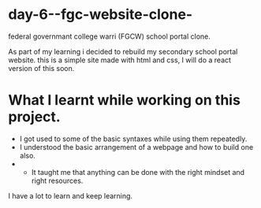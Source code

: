 # day-6--fgc-website-clone-
federal governmant college warri (FGCW) school portal clone.

As part of my learning i decided to rebuild my secondary school portal website.
this is a simple site made with html and css, I will do a react version of this soon.

# What I learnt while working on this project.
- I got used to some of the basic syntaxes while using them repeatedly.
- I understood the basic arrangement of a webpage and how to build one also.
- - It taught me that anything can be done with the right mindset and right resources.

I have a lot to learn and keep learning.
